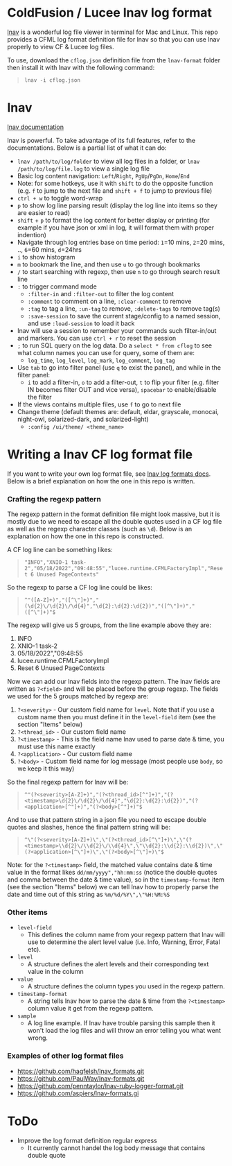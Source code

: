 # ColdFusion / Lucee lnav log format

[lnav](https://lnav.org/) is a wonderful log file viewer in terminal for Mac and Linux. This repo provides a CFML log format definition file for lnav so that you can use lnav properly to view CF & Lucee log files.

To use, download the `cflog.json` definition file from the `lnav-format` folder then install it with lnav with the following command:
> `lnav -i cflog.json`

# lnav

[lnav documentation](https://docs.lnav.org/en/latest/intro.html)

lnav is powerful. To take advantage of its full features, refer to the documentations. Below is a partial list of what it can do:

- `lnav /path/to/log/folder` to view all log files in a folder, or `lnav /path/to/log/file.log` to view a single log file
- Basic log content navigation: `Left`/`Right`, `PgUp`/`PgDn`, `Home`/`End`
- Note: for some hotkeys, use it with `shift` to do the opposite function (e.g. `f` to jump to the next file and `shift + f` to jump to previous file)
- `ctrl + w` to toggle word-wrap
- `p` to show log line parsing result (display the log line into items so they are easier to read)
- `shift` + `p` to format the log content for better display or printing (for example if you have json or xml in log, it will format them with proper indention)
- Navigate through log entries base on time period: `1`=10 mins, `2`=20 mins, .., `6`=60 mins, `d`=24hrs
- `i` to show histogram
- `m` to bookmark the line, and then use `u` to go through bookmarks
- `/` to start searching with regexp, then use `n` to go through search result line
- `:` to trigger command mode
  - `:filter-in` and `:filter-out` to filter the log content
  - `:comment` to comment on a line, `:clear-comment` to remove
  - `:tag` to tag a line, `:un-tag` to remove, `:delete-tags` to remove tag(s)
  - `:save-session` to save the current stage/config to a named session, and use `:load-session` to load it back
- lnav will use a session to remember your commands such filter-in/out and markers. You can use `ctrl + r` to reset the session
- `;` to run SQL query on the log data. Do a `select * from cflog` to see what column names you can use for query, some of them are:
  - `log_time`, `log_level`, `log_mark`, `log_comment`, `log_tag`
- Use `tab` to go into filter panel (use `q` to exist the panel), and while in the filter panel:
  - `i` to add a filter-in, `o` to add a filter-out, `t` to flip your filter (e.g. filter IN becomes filter OUT and vice versa), `spacebar` to enable/disable the filter
- If the views contains multiple files, use `f` to go to next file
- Change theme (default themes are: default, eldar, grayscale, monocai, night-owl, solarized-dark, and solarized-light)
  - `:config /ui/theme/ <theme_name>`

# Writing a lnav CF log format file

If you want to write your own log format file, see [lnav log formats docs](https://docs.lnav.org/en/latest/formats.html). Below is a brief explanation on how the one in this repo is written.

### Crafting the regexp pattern

The regexp pattern in the format definition file might look massive, but it is mostly due to we need to escape all the double quotes used in a CF log file as well as the regexp character classes (such as `\d`). Below is an explanation on how the one in this repo is constructed.

A CF log line can be something likes:
> `"INFO","XNIO-1 task-2","05/18/2022","09:48:55","lucee.runtime.CFMLFactoryImpl","Reset 6 Unused PageContexts"`

So the regexp to parse a CF log line could be likes:
> `^"([A-Z]+)","([^\"]+)","(\d{2}\/\d{2}\/\d{4}","\d{2}:\d{2}:\d{2})","([^\"]+)","([^\"]+)"$`

The regexp will give us 5 groups, from the line example above they are:
1. INFO
2. XNIO-1 task-2
3. 05/18/2022","09:48:55
4. lucee.runtime.CFMLFactoryImpl
5. Reset 6 Unused PageContexts

Now we can add our lnav fields into the regexp pattern. The lnav fields are written as `?<field>` and will be placed before the group regexp. The fields we used for the 5 groups matched by regexp are:
1. `?<severity>` - Our custom field name for `level`. Note that if you use a custom name then you must define it in the `level-field` item (see the section "Items" below)
2. `?<thread_id>` - Our custom field name
3. `?<timestamp>` - This is the field name lnav used to parse date & time, you must use this name exactly
4. `?<application>` - Our custom field name
5. `?<body>` - Custom field name for log message (most people use `body`, so we keep it this way)

So the final regexp pattern for lnav will be:
> `^"(?<severity>[A-Z]+)","(?<thread_id>[^"]+)","(?<timestamp>\d{2}\/\d{2}\/\d{4}","\d{2}:\d{2}:\d{2})","(?<application>[^"]+)","(?<body>[^"]+)"$`

And to use that pattern string in a json file you need to escape double quotes and slashes, hence the final pattern string will be:
> `^\"(?<severity>[A-Z]+)\",\"(?<thread_id>[^\"]+)\",\"(?<timestamp>\\d{2}\/\\d{2}\/\\d{4}\",\"\\d{2}:\\d{2}:\\d{2})\",\"(?<application>[^\"]+)\",\"(?<body>[^\"]+)\"$`

Note: for the `?<timestamp>` field, the matched value contains date & time value in the format likes `dd/mm/yyyy","hh:mm:ss` (notice the double quotes and comma between the date & time value), so in the `timestamp-format` item (see the section "Items" below) we can tell lnav how to properly parse the date and time out of this string as `%m/%d/%Y\",\"%H:%M:%S`

### Other items

- `level-field`
  - This defines the column name from your regexp pattern that lnav will use to determine the alert level value (i.e. Info, Warning, Error, Fatal etc).
- `level`
  - A structure defines the alert levels and their corresponding text value in the column
- `value`
  - A structure defines the column types you used in the regexp pattern.
- `timestamp-format`
  - A string tells lnav how to parse the date & time from the `?<timestamp>` column value it get from the regexp pattern.
- `sample`
  - A log line example. If lnav have trouble parsing this sample then it won't load the log files and will throw an error telling you what went wrong.

### Examples of other log format files

- https://github.com/hagfelsh/lnav_formats.git
- https://github.com/PaulWay/lnav-formats.git
- https://github.com/penntaylor/lnav-ruby-logger-format.git
- https://github.com/aspiers/lnav-formats.gi

# ToDo

- Improve the log format definition regular express
  - It currently cannot handel the log body message that contains double quote
